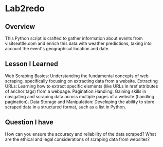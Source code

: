 # Lab2redo

## Overview
This Python script is crafted to gather information about events from visitseattle.com and enrich this data with weather predictions, taking into account the event's geographical location and date.

## Lesson I Learned

Web Scraping Basics: Understanding the fundamental concepts of web scraping, specifically focusing on extracting data from a website. Extracting URLs: Learning how to extract specific elements (like URLs in href attributes of anchor tags) from a webpage. Pagination Handling: Gaining skills in navigating and scraping data across multiple pages of a website (handling pagination). Data Storage and Manipulation: Developing the ability to store scraped data in a structured format, such as a list in Python.

## Question I have

How can you ensure the accuracy and reliability of the data scraped? What are the ethical and legal considerations of scraping data from websites?
